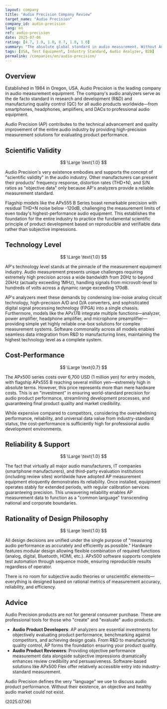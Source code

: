 ```yaml
---
layout: company
title: "Audio Precision Company Review"
target_name: "Audio Precision"
company_id: audio-precision
lang: en
ref: audio-precision
date: 2025-07-06
rating: [4.7, 1.0, 1.0, 0.7, 1.0, 1.0]
summary: "The absolute global standard in audio measurement. Without Audio Precision's audio analyzers, modern high-performance audio products would not exist. Audio Precision (AP) provides the very 'yardstick' that defines and validates audio performance through objective numerical data, fundamentally supporting the quality of the entire audio industry."
tags: [USA, Test Equipment, Industry Standard, Audio Analyzer, B2B]
permalink: /companies/en/audio-precision/
---
```


## Overview

Established in 1984 in Oregon, USA, Audio Precision is the leading company in audio measurement equipment. The company's audio analyzers serve as the de facto standard in research and development (R&D) and manufacturing quality control (QC) for all audio products worldwide—from smartphones, headphones, amplifiers, and DACs to professional audio equipment.

Audio Precision (AP) contributes to the technical advancement and quality improvement of the entire audio industry by providing high-precision measurement solutions for evaluating product performance.

## Scientific Validity

$$ \Large \text{1.0} $$

Audio Precision's very existence embodies and supports the concept of "scientific validity" in the audio industry. Other manufacturers can present their products' frequency response, distortion rates (THD+N), and S/N ratios as "objective data" only because AP's analyzers provide a reliable measurement standard.

Flagship models like the APx555 B Series boast remarkable precision with residual THD+N noise below -120dB, challenging the measurement limits of even today's highest-performance audio equipment. This establishes the foundation for the entire industry to practice the fundamental scientific principle of product development based on reproducible and verifiable data rather than subjective impressions.

## Technology Level

$$ \Large \text{1.0} $$

AP's technology level stands at the pinnacle of the measurement equipment industry. Audio measurement presents unique challenges requiring extremely high precision across a wide bandwidth from 20Hz to beyond 20kHz (actually exceeding 1MHz), handling signals from microvolt-level to hundreds of volts across a dynamic range exceeding 170dB.

AP's analyzers meet these demands by condensing low-noise analog circuit technology, high-precision A/D and D/A converters, and sophisticated digital signal processing technology (FPGA) into a single chassis. Furthermore, models like the APx17B integrate multiple functions—analyzer, power amplifier, headphone amplifier, and microphone preamplifier—providing simple yet highly reliable one-box solutions for complex measurement systems. Software commonality across all models enables seamless data integration from R&D to manufacturing lines, maintaining the highest technology level as a complete system.

## Cost-Performance

$$ \Large \text{0.7} $$

The APx500 series costs over 6,700 USD (1 million yen) for entry models, with flagship APx555 B reaching several million yen—extremely high in absolute terms. However, this price represents more than mere hardware costs. This is an "investment" in ensuring world-standard precision for audio product performance, streamlining development processes, and guaranteeing final product quality and market credibility.

While expensive compared to competitors, considering the overwhelming performance, reliability, and universal data value from industry-standard status, the cost-performance is sufficiently high for professional audio development environments.

## Reliability & Support

$$ \Large \text{1.0} $$

The fact that virtually all major audio manufacturers, IT companies (smartphone manufacturers), and third-party evaluation institutions (including review sites) worldwide have adopted AP measurement equipment eloquently demonstrates its reliability. Once installed, equipment operates stably for extended periods, with regular calibration services guaranteeing precision. This unwavering reliability enables AP measurement data to function as a "common language" transcending national and corporate boundaries.

## Rationality of Design Philosophy

$$ \Large \text{1.0} $$

All design decisions are unified under the single purpose of "measuring audio performance as accurately and efficiently as possible." Hardware features modular design allowing flexible combination of required functions (analog, digital, Bluetooth, HDMI, etc.). APx500 software supports complete test automation through sequence mode, ensuring reproducible results regardless of operator.

There is no room for subjective audio theories or unscientific elements—everything is designed based on rational metrics of measurement accuracy, reliability, and efficiency.

## Advice

Audio Precision products are not for general consumer purchase. These are professional tools for those who "create" and "evaluate" audio products.

- **Audio Product Developers**: AP analyzers are essential investments for objectively evaluating product performance, benchmarking against competitors, and achieving design goals. From R&D to manufacturing quality control, AP forms the foundation ensuring your product quality.
- **Audio Product Reviewers**: Providing objective performance measurement data alongside subjective impressions dramatically enhances review credibility and persuasiveness. Software-based solutions like APx500 Flex offer relatively accessible entry into industry-standard measurement.

Audio Precision defines the very "language" we use to discuss audio product performance. Without their existence, an objective and healthy audio market could not exist.

(2025.07.06)